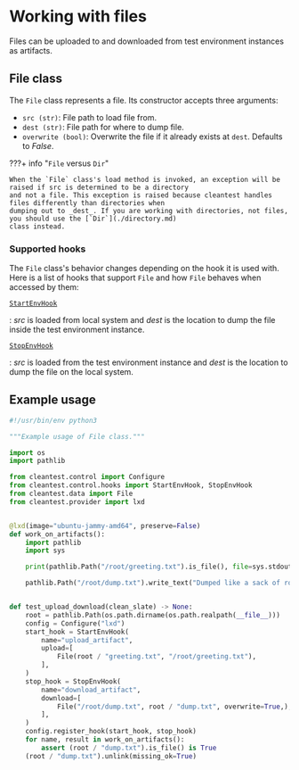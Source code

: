 [//]: # "Copyright 2023 Jason C. Nucciarone"
[//]: # "See LICENSE file for licensing details."

# Working with files

Files can be uploaded to and downloaded from test environment instances as artifacts.

## File class

The `File` class represents a file. Its constructor accepts three arguments:

* `src (str)`: File path to load file from.
* `dest (str)`: File path for where to dump file.
* `overwrite (bool)`: Overwrite the file if it already exists at `dest`. Defaults to _False_.

???+ info "`File` versus `Dir`"

    When the `File` class's load method is invoked, an exception will be raised if src is determined to be a directory 
    and not a file. This exception is raised because cleantest handles files differently than directories when 
    dumping out to _dest_. If you are working with directories, not files, you should use the [`Dir`](./directory.md) 
    class instead.

### Supported hooks

The `File` class's behavior changes depending on the hook it is used with. Here is a list of hooks that support `File`
and how `File` behaves when accessed by them:

[`StartEnvHook`](../hooks.md#startenvhook) 

:   _src_ is loaded from local system and _dest_ is the location to dump the file
    inside the test environment instance.

[`StopEnvHook`](../hooks.md#stopenvhook)

:   _src_ is loaded from the test environment instance and _dest_ is the location to dump the file on the
    local system.

## Example usage

```python
#!/usr/bin/env python3

"""Example usage of File class."""

import os
import pathlib

from cleantest.control import Configure
from cleantest.control.hooks import StartEnvHook, StopEnvHook
from cleantest.data import File
from cleantest.provider import lxd


@lxd(image="ubuntu-jammy-amd64", preserve=False)
def work_on_artifacts():
    import pathlib
    import sys

    print(pathlib.Path("/root/greeting.txt").is_file(), file=sys.stdout)

    pathlib.Path("/root/dump.txt").write_text("Dumped like a sack of rocks")


def test_upload_download(clean_slate) -> None:
    root = pathlib.Path(os.path.dirname(os.path.realpath(__file__)))
    config = Configure("lxd")
    start_hook = StartEnvHook(
        name="upload_artifact",
        upload=[
            File(root / "greeting.txt", "/root/greeting.txt"),
        ],
    )
    stop_hook = StopEnvHook(
        name="download_artifact",
        download=[
            File("/root/dump.txt", root / "dump.txt", overwrite=True,),
        ],
    )
    config.register_hook(start_hook, stop_hook)
    for name, result in work_on_artifacts():
        assert (root / "dump.txt").is_file() is True
    (root / "dump.txt").unlink(missing_ok=True)
```
